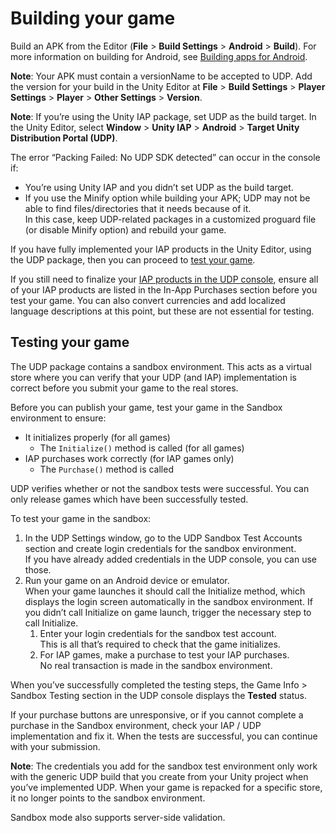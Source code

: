 # Building your game

Build an APK from the Editor (**File** > **Build Settings** > **Android** > **Build**). For more information on building for Android, see [Building apps for Android](https://docs.unity3d.com/Manual/android-BuildProcess.html).

**Note**: Your APK must contain a versionName to be accepted to UDP. Add the version for your build in the Unity Editor at **File** > **Build Settings** > **Player Settings** > **Player** > **Other Settings** > **Version**.

**Note**: If you’re using the Unity IAP package, set UDP as the build target. In the Unity Editor, select **Window** > **Unity IAP** > **Android** > **Target Unity Distribution Portal (UDP)**.

The error “Packing Failed: No UDP SDK detected” can occur in the console if: 
* You’re using Unity IAP and you didn’t set UDP as the build target.
* If you use the Minify option while building your APK; UDP may not be able to find files/directories that it needs because of it.
<br/>In this case, keep UDP-related packages in a customized proguard file (or disable Minify option) and rebuild your game.

If you have fully implemented your IAP products in the Unity Editor, using the UDP package, then you can proceed to [test your game](#testing).

If you still need to finalize your [IAP products in the UDP console](https://docs.unity3d.com/Manual/udp-implementing-iap.html#edit), ensure all of your IAP products are listed in the In-App Purchases section before you test your game. You can also convert currencies and add localized language descriptions at this point, but these are not essential for testing.


<a name="testing"></a>
## Testing your game

The UDP package contains a sandbox environment. This acts as a virtual store where you can verify that your UDP (and IAP) implementation is correct before you submit your game to the real stores. 

Before you can publish your game, test your game in the Sandbox environment to ensure:
* It initializes properly (for all games)
    * The `Initialize()` method is called (for all games)
* IAP purchases work correctly (for IAP games only)
    * The `Purchase()` method is called

UDP verifies whether or not the sandbox tests were successful. You can only release games which have been successfully tested.

To test your game in the sandbox:

1. In the UDP Settings window, go to the UDP Sandbox Test Accounts section and create login credentials for the sandbox environment.<br/>If you have already added credentials in the UDP console, you can use those.
1. Run your game on an Android device or emulator.<br/>When your game launches it should call the Initialize method, which displays the login screen automatically in the sandbox environment. If you didn’t call Initialize on game launch, trigger the necessary step to call Initialize.
    1. Enter your login credentials for the sandbox test account.<br/>This is all that’s required to check that the game initializes.
    1. For IAP games, make a purchase to test your IAP purchases.<br/>No real transaction is made in the sandbox environment.

When you’ve successfully completed the testing steps, the Game Info > Sandbox Testing section in the UDP console displays the **Tested** status.

If your purchase buttons are unresponsive, or if you cannot complete a purchase in the Sandbox environment, check your IAP / UDP implementation and fix it.
When the tests are successful, you can continue with your submission.

**Note**: The credentials you add for the sandbox test environment only work with the generic UDP build that you create from your Unity project when you’ve implemented UDP. 
When your game is repacked for a specific store, it no longer points to the sandbox environment.

Sandbox mode also supports server-side validation.